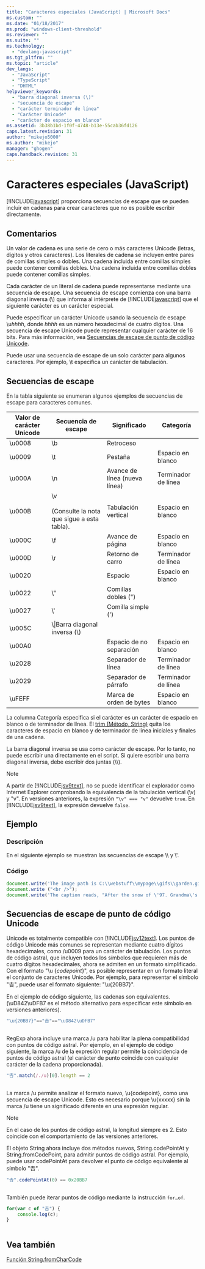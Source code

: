 ```yaml
---
title: "Caracteres especiales (JavaScript) | Microsoft Docs"
ms.custom: ""
ms.date: "01/18/2017"
ms.prod: "windows-client-threshold"
ms.reviewer: ""
ms.suite: ""
ms.technology: 
  - "devlang-javascript"
ms.tgt_pltfrm: ""
ms.topic: "article"
dev_langs: 
  - "JavaScript"
  - "TypeScript"
  - "DHTML"
helpviewer_keywords: 
  - "barra diagonal inversa (\)"
  - "secuencia de escape"
  - "carácter terminador de línea"
  - "Carácter Unicode"
  - "carácter de espacio en blanco"
ms.assetid: 3b38b1bd-1f0f-4748-b13e-55cab36fd126
caps.latest.revision: 31
author: "mikejo5000"
ms.author: "mikejo"
manager: "ghogen"
caps.handback.revision: 31
---
```

# Caracteres especiales (JavaScript)
[!INCLUDE[javascript](../../javascript/includes/javascript-md.md)] proporciona secuencias de escape que se pueden incluir en cadenas para crear caracteres que no es posible escribir directamente.  
  
## Comentarios  
 Un valor de cadena es una serie de cero o más caracteres Unicode \(letras, dígitos y otros caracteres\).  Los literales de cadena se incluyen entre pares de comillas simples o dobles.  Una cadena incluida entre comillas simples puede contener comillas dobles.  Una cadena incluida entre comillas dobles puede contener comillas simples.  
  
 Cada carácter de un literal de cadena puede representarse mediante una secuencia de escape.  Una secuencia de escape comienza con una barra diagonal inversa \(\\\) que informa al intérprete de [!INCLUDE[javascript](../../javascript/includes/javascript-md.md)] que el siguiente carácter es un carácter especial.  
  
 Puede especificar un carácter Unicode usando la secuencia de escape \\u*hhhh*, donde *hhhh* es un número hexadecimal de cuatro dígitos.  Una secuencia de escape Unicode puede representar cualquier carácter de 16 bits.  Para más información, vea [Secuencias de escape de punto de código Unicode](#CodePoint).  
  
 Puede usar una secuencia de escape de un solo carácter para algunos caracteres.  Por ejemplo, \\t especifica un carácter de tabulación.  
  
## Secuencias de escape  
 En la tabla siguiente se enumeran algunos ejemplos de secuencias de escape para caracteres comunes.  
  
|Valor de carácter Unicode|Secuencia de escape|Significado|Categoría|  
|-------------------------------|-------------------------|-----------------|---------------|  
|\\u0008|\\b|Retroceso||  
|\\u0009|\\t|Pestaña|Espacio en blanco|  
|\\u000A|\\n|Avance de línea \(nueva línea\)|Terminador de línea|  
|\\u000B|\\v<br /><br /> \(Consulte la nota que sigue a esta tabla\).|Tabulación vertical|Espacio en blanco|  
|\\u000C|\\f|Avance de página|Espacio en blanco|  
|\\u000D|\\r|Retorno de carro|Terminador de línea|  
|\\u0020||Espacio|Espacio en blanco|  
|\\u0022|\\"|Comillas dobles \("\)||  
|\\u0027|\\'|Comilla simple \('\)||  
|\\u005C|\\\\|Barra diagonal inversa \(\\\)||  
|\\u00A0||Espacio de no separación|Espacio en blanco|  
|\\u2028||Separador de línea|Terminador de línea|  
|\\u2029||Separador de párrafo|Terminador de línea|  
|\\uFEFF||Marca de orden de bytes|Espacio en blanco|  
  
 La columna Categoría especifica si el carácter es un carácter de espacio en blanco o de terminador de línea.  El [trim \(Método, String\)](../../javascript/reference/trim-method-string-javascript.md) quita los caracteres de espacio en blanco y de terminador de línea iniciales y finales de una cadena.  
  
 La barra diagonal inversa se usa como carácter de escape.  Por lo tanto, no puede escribir una directamente en el script.  Si quiere escribir una barra diagonal inversa, debe escribir dos juntas \(\\\\\).  
  
> [!NOTE]
>  A partir de [!INCLUDE[jsv9text](../../javascript/includes/jsv9text-md.md)], no se puede identificar el explorador como Internet Explorer comprobando la equivalencia de la tabulación vertical \(\\v\) y "v".  En versiones anteriores, la expresión `"\v" === "v"` devuelve `true`.  En [!INCLUDE[jsv9text](../../javascript/includes/jsv9text-md.md)], la expresión devuelve `false`.  
  
## Ejemplo  
  
### Descripción  
 En el siguiente ejemplo se muestran las secuencias de escape \\\\ y \\'.  
  
### Código  
  
```javascript  
document.write('The image path is C:\\webstuff\\mypage\\gifs\\garden.gif.');  
document.write ("<br />");  
document.write('The caption reads, "After the snow of \'97. Grandma\'s house is covered."');  
```  
  
<a name="CodePoint"></a>   
## Secuencias de escape de punto de código Unicode  
 Unicode es totalmente compatible con [!INCLUDE[jsv12text](../../javascript/includes/jsv12text-md.md)].  Los puntos de código Unicode más comunes se representan mediante cuatro dígitos hexadecimales, como \/u0009 para un carácter de tabulación.  Los puntos de código astral, que incluyen todos los símbolos que requieren más de cuatro dígitos hexadecimales, ahora se admiten en un formato simplificado.  Con el formato "\\u {*codepoint*}", es posible representar en un formato literal el conjunto de caracteres Unicode.  Por ejemplo, para representar el símbolo "𠮷", puede usar el formato siguiente: "\\u{20BB7}".  
  
 En el ejemplo de código siguiente, las cadenas son equivalentes.  \(\\uD842\\uDFB7 es el método alternativo para especificar este símbolo en versiones anteriores\).  
  
```javascript  
"\u{20BB7}"=="𠮷"=="\uD842\uDFB7"  
  
```  
  
 RegExp ahora incluye una marca \/u para habilitar la plena compatibilidad con puntos de código astral.  Por ejemplo, en el ejemplo de código siguiente, la marca \/u de la expresión regular permite la coincidencia de puntos de código astral \(el carácter de punto coincide con cualquier carácter de la cadena proporcionada\).  
  
```javascript  
"𠮷".match(/./u)[0].length == 2  
  
```  
  
 La marca \/u permite analizar el formato nuevo, \\u{codepoint}, como una secuencia de escape Unicode.  Esto es necesario porque \\u{xxxxx} sin la marca \/u tiene un significado diferente en una expresión regular.  
  
> [!NOTE]
>  En el caso de los puntos de código astral, la longitud siempre es 2.  Esto coincide con el comportamiento de las versiones anteriores.  
  
 El objeto String ahora incluye dos métodos nuevos, String.codePointAt y String.fromCodePoint, para admitir puntos de código astral.  Por ejemplo, puede usar codePointAt para devolver el punto de código equivalente al símbolo "𠮷".  
  
```javascript  
"𠮷".codePointAt(0) == 0x20BB7  
  
```  
  
 También puede iterar puntos de código mediante la instrucción `for…of`.  
  
```javascript  
for(var c of "𠮷") {  
    console.log(c);  
}  
  
```  
  
## Vea también  
 [Función String.fromCharCode](../../javascript/reference/string-fromcharcode-function-javascript.md)